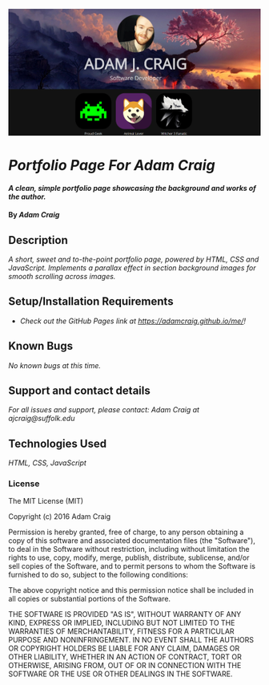 ![Header](screenshot1.png)

# _Portfolio Page For Adam Craig_

#### _A clean, simple portfolio page showcasing the background and works of the author._

#### By _**Adam Craig**_

## Description

_A short, sweet and to-the-point portfolio page, powered by HTML, CSS and JavaScript. Implements a parallax effect in section background images for smooth scrolling across images._

## Setup/Installation Requirements

* _Check out the GitHub Pages link at https://adamcraig.github.io/me/!_

## Known Bugs

_No known bugs at this time._

## Support and contact details

_For all issues and support, please contact:
Adam Craig at ajcraig@suffolk.edu_

## Technologies Used

_HTML, CSS, JavaScript_

### License

The MIT License (MIT)

Copyright (c) 2016 Adam Craig

Permission is hereby granted, free of charge, to any person obtaining a copy
of this software and associated documentation files (the "Software"), to deal
in the Software without restriction, including without limitation the rights
to use, copy, modify, merge, publish, distribute, sublicense, and/or sell
copies of the Software, and to permit persons to whom the Software is
furnished to do so, subject to the following conditions:

The above copyright notice and this permission notice shall be included in all
copies or substantial portions of the Software.

THE SOFTWARE IS PROVIDED "AS IS", WITHOUT WARRANTY OF ANY KIND, EXPRESS OR
IMPLIED, INCLUDING BUT NOT LIMITED TO THE WARRANTIES OF MERCHANTABILITY,
FITNESS FOR A PARTICULAR PURPOSE AND NONINFRINGEMENT. IN NO EVENT SHALL THE
AUTHORS OR COPYRIGHT HOLDERS BE LIABLE FOR ANY CLAIM, DAMAGES OR OTHER
LIABILITY, WHETHER IN AN ACTION OF CONTRACT, TORT OR OTHERWISE, ARISING FROM,
OUT OF OR IN CONNECTION WITH THE SOFTWARE OR THE USE OR OTHER DEALINGS IN THE
SOFTWARE.
